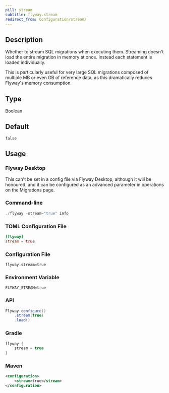 ```yaml
---
pill: stream
subtitle: flyway.stream
redirect_from: Configuration/stream/
---
```


## Description

Whether to stream SQL migrations when executing them. Streaming doesn't load the entire migration in memory at once. Instead each statement is loaded individually.

This is particularly useful for very large SQL migrations composed of multiple MB or even GB of reference data, as this dramatically reduces Flyway's memory consumption.

## Type

Boolean

## Default

`false`

## Usage

### Flyway Desktop

This can't be set in a config file via Flyway Desktop, although it will be honoured, and it can be configured as an advanced parameter in operations on the Migrations page.

### Command-line

```powershell
./flyway -stream="true" info
```

### TOML Configuration File

```toml
[flyway]
stream = true
```

### Configuration File

```properties
flyway.stream=true
```

### Environment Variable

```properties
FLYWAY_STREAM=true
```

### API

```java
Flyway.configure()
    .stream(true)
    .load()
```

### Gradle

```groovy
flyway {
    stream = true
}
```

### Maven

```xml
<configuration>
    <stream>true</stream>
</configuration>
```
